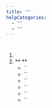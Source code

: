 ```yaml
---
title: ""
helpCategories:
  - ""
  - ""
---
```

# 







1. 
2. ** ** []() 
    - ``
    - ``
    - ``
    - ``
    - ``
    - ``





## 



## 





![]()